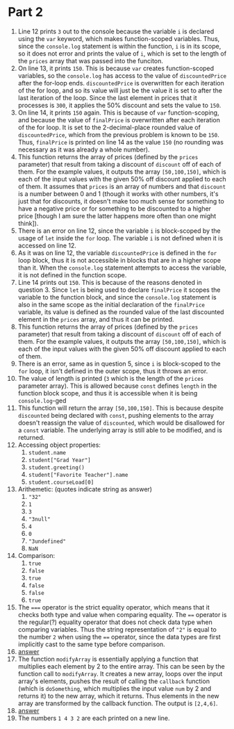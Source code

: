 # Part 2
1) Line 12 prints `3` out to the console because the variable `i` is declared using the `var` keyword, which makes function-scoped variables. Thus, since the `console.log` statement is within the function, `i` is in its scope, so it does not error and prints the value of `i`, which is set to the length of the `prices` array that was passed into the funciton. 
2) On line 13, it prints `150`. This is because `var` creates function-scoped variables, so the `console.log` has access to the value of `discountedPrice` after the for-loop ends. `discountedPrice` is overwritten for each iteration of the for loop, and so its value will just be the value it is set to after the last iteration of the loop. Since the last element in prices that it processes is `300`, it applies the 50% discount and sets the value to `150`.
3) On line 14, it prints `150` again. This is because of `var` function-scoping, and because the value of `finalPrice` is overwritten after each iteration of the for loop. It is set to the 2-decimal-place rounded value of `discountedPrice`, which from the previous problem is known to be `150`. Thus, `finalPrice` is printed on line 14 as the value `150` (no rounding was necessary as it was already a whole number).
4) This function returns the array of prices (defined by the `prices` parameter) that result from taking a discount of `discount` off of each of them. For the example values, it outputs the array `[50,100,150]`, which is each of the input values with the given 50% off discount applied to each of them. It assumes that `prices` is an array of numbers and that `discount` is a number between 0 and 1 (though it works with other numbers, it's just that for discounts, it doesn't make too much sense for something to have a negative price or for something to be discounted to a higher price [though I am sure the latter happens more often than one might think]).
5) There is an error on line 12, since the variable `i` is block-scoped by the usage of `let` inside the `for` loop. The variable `i` is not defined when it is accessed on line 12.
6) As it was on line 12, the variable `discountedPrice` is defined in the `for` loop block, thus it is not accessible in blocks that are in a higher scope than it. When the `console.log` statement attempts to access the variable, it is not defined in the function scope.
7) Line 14 prints out `150`. This is because of the reasons denoted in question 3. Since `let` is being used to declare `finalPrice` it scopes the variable to the function block, and since the `console.log` statement is also in the same scope as the initial declaration of the `finalPrice` variable, its value is defined as the rounded value of the last discounted element in the `prices` array, and thus it can be printed.
8) This function returns the array of prices (defined by the `prices` parameter) that result from taking a discount of `discount` off of each of them. For the example values, it outputs the array `[50,100,150]`, which is each of the input values with the given 50% off discount applied to each of them.
9) There is an error, same as in question 5, since `i` is block-scoped to the `for` loop, it isn't defined in the outer scope, thus it throws an error.
10) The value of length is printed (`3` which is the length of the `prices` parameter array). This is allowed because `const` defines `length` in the function block scope, and thus it is accessible when it is being `console.log`-ged
11) This function will return the array `[50,100,150]`. This is because despite `discounted` being declared with `const`, pushing elements to the array doesn't reassign the value of `discounted`, which would be disallowed for a `const` variable. The underlying array is still able to be modified, and is returned.
12) Accessing object properties:
    1) `student.name`
	2) `student["Grad Year"]`
	3) `student.greeting()`
	4) `student["Favorite Teacher"].name`
	5) `student.courseLoad[0]`
13) Arithemetic: (quotes indicate string as answer)
    1) `"32"`
	2) `1`
	3) `3`
	4) `"3null"`
	5) `4`
	6) `0`
	7) `"3undefined"`
	8) `NaN`
14) Comparison:
    1) `true`
	2) `false`
	3) `true`
	3) `false`
	3) `false`
	3) `true`
15) The `===` operator is the strict equality operator, which means that it checks both type and value when comparing equality. The `==` operator is the regular(?) equality operator that does not check data type when comparing variables. Thus the string representation of `"2"` is equal to the number `2` when using the `==` operator, since the data types are first implicitly cast to the same type before comparison. 
16) [answer](./javascript/part2-question16.js)
17) The function `modifyArray` is essentially applying a function that multiplies each element by 2 to the entire array. This can be seen by the function call to `modifyArray`. It creates a new array, loops over the input array's elements, pushes the result of calling the `callback` function (which is `doSomething`, which multiplies the input value `num` by 2 and returns it) to the new array, which it returns. Thus elements in the new array are transformed by the callback function. The output is `[2,4,6]`.
18) [answer](./javascript/part2-question18.js)
19) The numbers `1 4 3 2` are each printed on a new line.